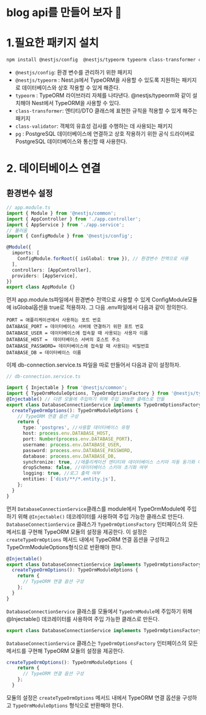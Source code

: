 # blog api를 만들어 보자 🧐

# 1.필요한 패키지 설치

```bash
npm install @nestjs/config  @nestjs/typeorm typeorm class-transformer class-validator pg
```

- `@nestjs/config`: 환경 변수를 관리하기 위한 패키지
- `@nestjs/typeorm` : Nest.js에서 TypeORM을 사용할 수 있도록 지원하는 패키지로 데이터베이스와 상호 작용할 수 있게 해준다.
- `typeorm` : TypeORM 라이브러리 자체를 나타낸다. @nestjs/typeorm와 같이 설치해야 Nest에서 TypeORM을 사용할 수 있다.
- `class-transformer`: 엔티티/DTO 클래스에 표현한 규칙을 적용할 수 있게 해주는 패키지
- `class-validator`: 객체의 유효성 검사를 수행하는 데 사용되는 패키지
- `pg` : PostgreSQL 데이터베이스에 연결하고 상호 작용하기 위한 공식 드라이버로 PostgreSQL 데이터베이스와 통신할 때 사용한다.

# 2. 데이터베이스 연결

## 환경변수 설정

```ts
// app.module.ts
import { Module } from '@nestjs/common';
import { AppController } from './app.controller';
import { AppService } from './app.service';
// 불러옴
import { ConfigModule } from '@nestjs/config';

@Module({
  imports: [
    ConfigModule.forRoot({ isGlobal: true }), // 환경변수 전역으로 사용
  ],
  controllers: [AppController],
  providers: [AppService],
})
export class AppModule {}
```

먼저 app.module.ts파일에서 환경변수 전역으로 사용할 수 있게 ConfigModule모듈에 isGlobal옵션을 true로 적용하자.
그 다음 .env파일에서 다음과 같이 정의한다.

```
PORT = 애플리케이션에서 사용하는 포트 번호
DATABASE_PORT = 데이터베이스 서버에 연결하기 위한 포트 번호
DATABASE_USER = 데이터베이스에 접속할 때 사용되는 사용자 이름
DATABASE_HOST =  데이터베이스 서버의 호스트 주소
DATABASE_PASSWORD= 데이터베이스에 접속할 때 사용되는 비밀번호
DATABASE_DB = 데이터베이스 이름
```

이제 db-connection.service.ts 파일을 따로 만들어서 다음과 같이 설정하자.

```ts
// db-connection.service.ts

import { Injectable } from '@nestjs/common';
import { TypeOrmModuleOptions, TypeOrmOptionsFactory } from '@nestjs/typeorm';
@Injectable() // 다른 모듈에 주입하기 위해 주입 가능한 클래스로 만듦
export class DatabaseConnectionService implements TypeOrmOptionsFactory {
  createTypeOrmOptions(): TypeOrmModuleOptions {
    // TypeORM 연결 옵션 구성
    return {
      type: 'postgres', //사용할 데이터베이스 유형
      host: process.env.DATABASE_HOST,
      port: Number(process.env.DATABASE_PORT),
      username: process.env.DATABASE_USER,
      password: process.env.DATABASE_PASSWORD,
      database: process.env.DATABASE_DB,
      synchronize: true, //애플리케이션 엔티티와 데이터베이스 스키마 자동 동기화 여부
      dropSchema: false, //데이터베이스 스키마 초기화 여부
      logging: true, //로그 출력 여부
      entities: ['dist/**/*.entity.js'],
    };
  }
}
```

먼저 `DatabaseConnectionService`클래스를 module에서 TypeOrmModule에 주입하기 위해 `@Injectable()` 데코레이터를 사용하여 주입 가능한 클래스로 만든다.
`DatabaseConnectionService` 클래스가 `TypeOrmOptionsFactory` 인터페이스의 모든 메서드를 구현해 TypeORM 모듈의 설정을 제공한다. 이 설정은
`createTypeOrmOptions` 메서드 내에서 TypeORM 연결 옵션을 구성하고 TypeOrmModuleOptions형식으로 반환해야 한다.

```ts
@Injectable()
export class DatabaseConnectionService implements TypeOrmOptionsFactory {
  createTypeOrmOptions(): TypeOrmModuleOptions {
    return {
      // TypeORM 연결 옵션 구성
    };
  }
}
```

`DatabaseConnectionService` 클래스를 모듈에서 `TypeOrmModule`에 주입하기 위해 @Injectable() 데코레이터를 사용하여 주입 가능한 클래스로 만든다.

```ts
export class DatabaseConnectionService implements TypeOrmOptionsFactory {}
```

`DatabaseConnectionService` 클래스는 `TypeOrmOptionsFactory` 인터페이스의 모든 메서드를 구현해 TypeORM 모듈의 설정을 제공한다.

```ts
createTypeOrmOptions(): TypeOrmModuleOptions {
    return {
      // TypeORM 연결 옵션 구성
    };
  }
```

모듈의 설정은 `createTypeOrmOptions` 메서드 내에서 TypeORM 연결 옵션을 구성하고 `TypeOrmModuleOptions` 형식으로 반환해야 한다.
